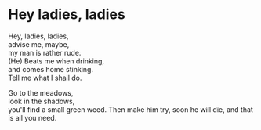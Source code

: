 # Hey ladies, ladies

Hey, ladies, ladies,   
advise me, maybe,  
my man is rather rude.  
(He) Beats me when drinking,  
and comes home stinking.  
Tell me what I shall do.

Go to the meadows,  
look in the shadows,  
you'll find a small green weed.
Then make him try,
soon he will die,
and that is all you need.









